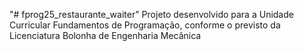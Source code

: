 "# fprog25_restaurante_waiter" 
Projeto desenvolvido para a Unidade Curricular Fundamentos de Programação, conforme o previsto da Licenciatura Bolonha de Engenharia Mecânica 